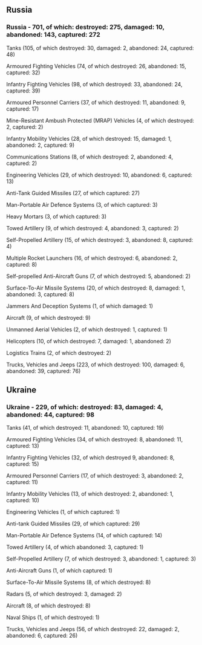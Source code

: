 
 
 ## Russia
 
 ### Russia - 701, of which: destroyed: 275, damaged: 10, abandoned: 143, captured: 272

 

 

 Tanks (105, of which destroyed: 30, damaged: 2, abandoned: 24, captured: 48)

 Armoured Fighting Vehicles (74, of which destroyed: 26, abandoned: 15, captured: 32)

 Infantry Fighting Vehicles (98, of which destroyed: 33, abandoned: 24, captured: 39)

 Armoured Personnel Carriers (37, of which destroyed: 11, abandoned: 9, captured: 17)

 Mine-Resistant Ambush Protected (MRAP) Vehicles (4, of which destroyed: 2, captured: 2)

 Infantry Mobility Vehicles (28, of which destroyed: 15, damaged: 1, abandoned: 2, captured: 9)

 Communications Stations (8, of which destroyed: 2, abandoned: 4, captured: 2)

 Engineering Vehicles (29, of which destroyed: 10, abandoned: 6, captured: 13)

 Anti-Tank Guided Missiles (27, of which captured: 27)

 Man-Portable Air Defence Systems (3, of which captured: 3)

 Heavy Mortars (3, of which captured: 3)

 Towed Artillery (9, of which destroyed: 4, abandoned: 3, captured: 2)

 Self-Propelled Artillery (15, of which destroyed: 3, abandoned: 8, captured: 4)

 Multiple Rocket Launchers (16, of which destroyed: 6, abandoned: 2, captured: 8)

 Self-propelled Anti-Aircraft Guns (7, of which destroyed: 5, abandoned: 2)

 Surface-To-Air Missile Systems (20, of which destroyed: 8, damaged: 1, abandoned: 3, captured: 8)

 Jammers And Deception Systems (1, of which damaged: 1)

 Aircraft (9, of which destroyed: 9)

 Unmanned Aerial Vehicles (2, of which destroyed: 1, captured: 1)

 Helicopters (10, of which destroyed: 7, damaged: 1, abandoned: 2)

 Logistics Trains (2, of which destroyed: 2)

 Trucks, Vehicles and Jeeps (223, of which destroyed: 100, damaged: 6, abandoned: 39, captured: 76)

 
 
 ## Ukraine
 
 ### Ukraine - 229, of which: destroyed: 83, damaged: 4, abandoned: 44, captured: 98

 

 

 Tanks (41, of which destroyed: 11, abandoned: 10, captured: 19)

 Armoured Fighting Vehicles (34, of which destroyed: 8, abandoned: 11, captured: 13)

 Infantry Fighting Vehicles (32, of which destroyed 9, abandoned: 8, captured: 15)

 Armoured Personnel Carriers (17, of which destroyed: 3, abandoned: 2, captured: 11)

 Infantry Mobility Vehicles (13, of which destroyed: 2, abandoned: 1, captured: 10)

 Engineering Vehicles (1, of which captured: 1)

 Anti-tank Guided Missiles (29, of which captured: 29)

 Man-Portable Air Defence Systems (14, of which captured: 14)

 Towed Artillery (4, of which abandoned: 3, captured: 1)

 Self-Propelled Artillery (7, of which destroyed: 3, abandoned: 1, captured: 3)

 Anti-Aircraft Guns (1, of which captured: 1)

 Surface-To-Air Missile Systems (8, of which destroyed: 8)

 

 

 Radars (5, of which destroyed: 3, damaged: 2)

 Aircraft (8, of which destroyed: 8)

 Naval Ships (1, of which destroyed: 1)

 Trucks, Vehicles and Jeeps (56, of which destroyed: 22, damaged: 2, abandoned: 6, captured: 26)

